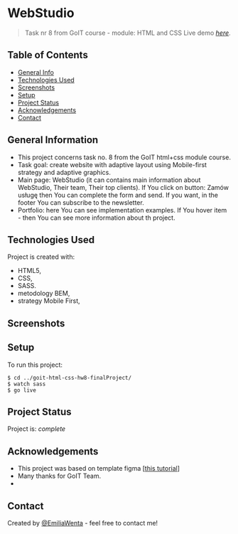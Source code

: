 # WebStudio

> Task nr 8 from GoIT course - module: HTML and CSS Live demo
> [_here_](https://emiliawenta.github.io/goit-html-css-hw8-finalProject/).

## Table of Contents

- [General Info](#general-information)
- [Technologies Used](#technologies-used)
- [Screenshots](#screenshots)
- [Setup](#setup)
- [Project Status](#project-status)
- [Acknowledgements](#acknowledgements)
- [Contact](#contact)
<!-- * [License](#license) -->

## General Information

- This project concerns task no. 8 from the GoIT html+css module course.
- Task goal: create website with adaptive layout using Mobile-first strategy and adaptive graphics.
- Main page: WebStudio (it can contains main information about WebStudio, Their team, Their top clients). If You click on button: Zamów usługę then You can complete the form and send. If you want, in the footer You can subscribe to the newsletter.
- Portfolio: here You can see implementation examples. If You hover item - then You can see more information about th project. 

## Technologies Used

Project is created with:
- HTML5,
- CSS,
- SASS.
- metodology BEM,
- strategy Mobile First,


## Screenshots




## Setup

To run this project:

```
$ cd ../goit-html-css-hw8-finalProject/
$ watch sass
$ go live
```

## Project Status

Project is: _complete_

## Acknowledgements

- This project was based on template figma
 [[this tutorial]([https://github.com/goitacademy/react-homework-template#readme](https://www.figma.com/file/SqiyweSseH96c3wVZmnGfq/Zadanie-domowe-GOIT-Polska?type=design&node-id=5766-5&mode=design))]
- Many thanks for GoIT Team.
- 
## Contact
Created by [@EmiliaWenta](https://github.com/EmiliaWenta) - feel free to contact me!
